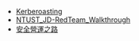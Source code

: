 - [Kerberoasting](https://3gstudent.github.io/%E5%9F%9F%E6%B8%97%E9%80%8F-Kerberoasting)
- [NTUST_JD-RedTeam_Walkthrough](https://hackmd.io/@aifred0729/NTUST_JD-RedTeam_Walkthrough)
- [安全營運之路](https://wiki.y1ng.org/0x2_%20%E5%A8%81%E8%83%81%E7%8B%A9%E7%8C%8E/2x8_%E5%87%AD%E8%AF%81%E8%8E%B7%E5%8F%96/T1003-002-win-SAM-reg%E5%87%AD%E8%AF%81%E8%BD%AC%E5%82%A8/)
